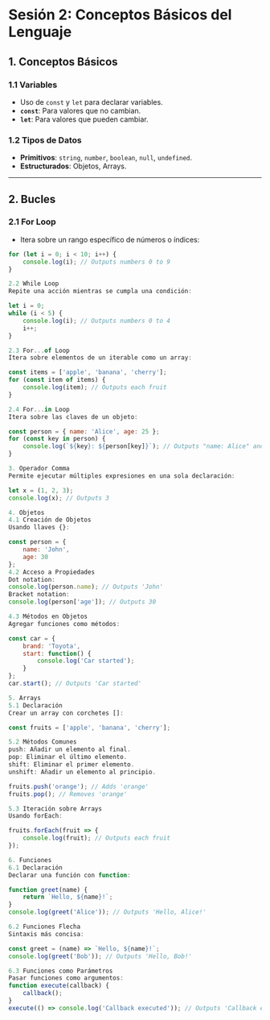 # Sesión 2: Conceptos Básicos del Lenguaje

## 1. Conceptos Básicos
### 1.1 Variables
- Uso de `const` y `let` para declarar variables.
- **`const`**: Para valores que no cambian.
- **`let`**: Para valores que pueden cambiar.

### 1.2 Tipos de Datos
- **Primitivos**: `string`, `number`, `boolean`, `null`, `undefined`.
- **Estructurados**: Objetos, Arrays.

---

## 2. Bucles
### 2.1 For Loop
- Itera sobre un rango específico de números o índices:
```javascript
for (let i = 0; i < 10; i++) {
    console.log(i); // Outputs numbers 0 to 9
}

2.2 While Loop
Repite una acción mientras se cumpla una condición:

let i = 0;
while (i < 5) {
    console.log(i); // Outputs numbers 0 to 4
    i++;
}

2.3 For...of Loop
Itera sobre elementos de un iterable como un array:

const items = ['apple', 'banana', 'cherry'];
for (const item of items) {
    console.log(item); // Outputs each fruit
}

2.4 For...in Loop
Itera sobre las claves de un objeto:

const person = { name: 'Alice', age: 25 };
for (const key in person) {
    console.log(`${key}: ${person[key]}`); // Outputs "name: Alice" and "age: 25"
}

3. Operador Comma
Permite ejecutar múltiples expresiones en una sola declaración:

let x = (1, 2, 3);
console.log(x); // Outputs 3

4. Objetos
4.1 Creación de Objetos
Usando llaves {}:

const person = {
    name: 'John',
    age: 30
};
4.2 Acceso a Propiedades
Dot notation:
console.log(person.name); // Outputs 'John'
Bracket notation:
console.log(person['age']); // Outputs 30

4.3 Métodos en Objetos
Agregar funciones como métodos:

const car = {
    brand: 'Toyota',
    start: function() {
        console.log('Car started');
    }
};
car.start(); // Outputs 'Car started'

5. Arrays
5.1 Declaración
Crear un array con corchetes []:

const fruits = ['apple', 'banana', 'cherry'];

5.2 Métodos Comunes
push: Añadir un elemento al final.
pop: Eliminar el último elemento.
shift: Eliminar el primer elemento.
unshift: Añadir un elemento al principio.

fruits.push('orange'); // Adds 'orange'
fruits.pop(); // Removes 'orange'

5.3 Iteración sobre Arrays
Usando forEach:

fruits.forEach(fruit => {
    console.log(fruit); // Outputs each fruit
});

6. Funciones
6.1 Declaración
Declarar una función con function:

function greet(name) {
    return `Hello, ${name}!`;
}
console.log(greet('Alice')); // Outputs 'Hello, Alice!'

6.2 Funciones Flecha
Sintaxis más concisa:

const greet = (name) => `Hello, ${name}!`;
console.log(greet('Bob')); // Outputs 'Hello, Bob!'

6.3 Funciones como Parámetros
Pasar funciones como argumentos:
function execute(callback) {
    callback();
}
execute(() => console.log('Callback executed')); // Outputs 'Callback executed'

